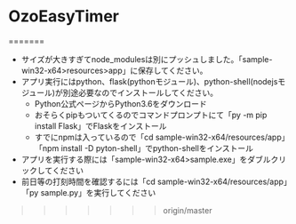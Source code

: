 # OzoEasyTimer

=======
- サイズが大きすぎてnode_modulesは別にプッシュしました。「sample-win32-x64>resources>app」に保存してください。
- アプリ実行にはpython、flask(pythonモジュール)、python-shell(nodejsモジュール)が別途必要なのでインストールしてください。 
  - Python公式ページからPython3.6をダウンロード    
  - おそらくpipもついてくるのでコマンドプロンプトにて「py -m pip install Flask」でFlaskをインストール 
  - すでにnpmは入っているので「cd sample-win32-x64/resources/app」「npm install -D pyton-shell」でpython-shellをインストール
- アプリを実行する際には「sample-win32-x64>sample.exe」をダブルクリックしてください
- 前日等の打刻時間を確認するには「cd sample-win32-x64/resources/app」「py sample.py」を実行してください
>>>>>>> origin/master
